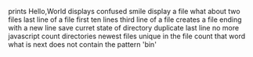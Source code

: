 prints Hello,World
displays confused smile
display a file
what about two files
last line of a file
first ten lines
third line of a file
creates a file ending with a new line
save curret state of directory
duplicate last line
no more javascript
count directories
newest files
unique
in the file
count that word
what is next
does not contain the pattern 'bin'    
